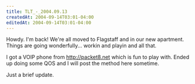 ```yaml
---
title: TLT_-_2004.09.13
createdAt: 2004-09-14T03:01-04:00
editedAt: 2004-09-14T03:01-04:00
---
```


Howdy. I'm back! We're all moved to Flagstaff and in our new apartment. Things are going wonderfully... workin and playin and all that.

I got a VOIP phone from http://packet8.net which is fun to play with. Ended up doing some QOS and I will post the method here sometime.

Just a brief update.

